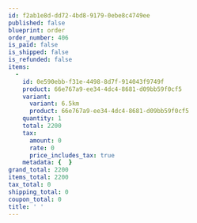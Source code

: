 ```yaml
---
id: f2ab1e8d-dd72-4bd8-9179-0ebe8c4749ee
published: false
blueprint: order
order_number: 406
is_paid: false
is_shipped: false
is_refunded: false
items:
  -
    id: 0e590ebb-f31e-4498-8d7f-914043f9749f
    product: 66e767a9-ee34-4dc4-8681-d09bb59f0cf5
    variant:
      variant: 6.5km
      product: 66e767a9-ee34-4dc4-8681-d09bb59f0cf5
    quantity: 1
    total: 2200
    tax:
      amount: 0
      rate: 0
      price_includes_tax: true
    metadata: {  }
grand_total: 2200
items_total: 2200
tax_total: 0
shipping_total: 0
coupon_total: 0
title: ' '
---
```

